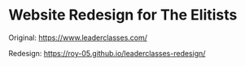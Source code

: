 # Website Redesign for The Elitists

Original: https://www.leaderclasses.com/  

Redesign: https://roy-05.github.io/leaderclasses-redesign/
